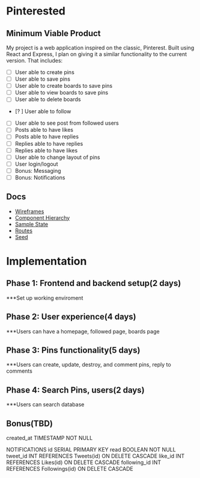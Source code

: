 # Pinterested

## Minimum Viable Product

My project is a web application inspired on the classic, Pinterest. Built using React and Express, I plan on giving it a similar functionality to the current version. That includes:
 
- [ ] User able to create pins
- [ ] User able to save pins
- [ ] User able to create boards to save pins
- [ ] User able to view boards to save pins
- [ ] User able to delete boards
- [? ] User able to follow
- [ ] User able to see post from followed users
- [ ] Posts able to have likes
- [ ] Posts able to have replies
- [ ] Replies able to have replies
- [ ] Replies able to have likes
- [ ] User able to change layout of pins
- [ ] User login/logout
- [ ] Bonus: Messaging 
- [ ] Bonus: Notifications

## Docs

- [Wireframes](https://github.com/earellano1719/first_project/tree/master/layout/wireframes)
- [Component Hierarchy](https://github.com/earellano1719/first_project/blob/master/layout/ComponentHierarchy.md)
- [Sample State](https://github.com/earellano1719/first_project/blob/master/layout/SampleState.md)
- [Routes](https://github.com/earellano1719/first_project/blob/master/layout/routes.md)
- [Seed](https://github.com/earellano1719/first_project/blob/master/layout/seed.sql)


# Implementation

##  Phase 1: Frontend and backend setup(2 days)
***Set up working enviroment 
## Phase 2: User experience(4 days)
***Users can have a homepage, followed page, boards page 
## Phase 3: Pins functionality(5 days)
***Users can create, update, destroy, and comment pins, reply to comments 
## Phase 4: Search Pins, users(2 days)
***Users can search database
## Bonus(TBD)

 
created_at TIMESTAMP NOT NULL


NOTIFICATIONS
    id SERIAL PRIMARY KEY
    read BOOLEAN NOT NULL
    tweet_id INT REFERENCES Tweets(id) ON DELETE CASCADE 
    like_id INT REFERENCES Likes(id) ON DELETE CASCADE 
    following_id INT REFERENCES Followings(id) ON DELETE CASCADE
